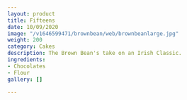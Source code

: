 ```yaml
---
layout: product
title: Fifteens
date: 10/09/2020
image: "/v1646599471/brownbean/web/brownbeanlarge.jpg"
weight: 200
category: Cakes
description: The Brown Bean's take on an Irish Classic.
ingredients:
- Chocolates
- Flour
gallery: []

---
```


